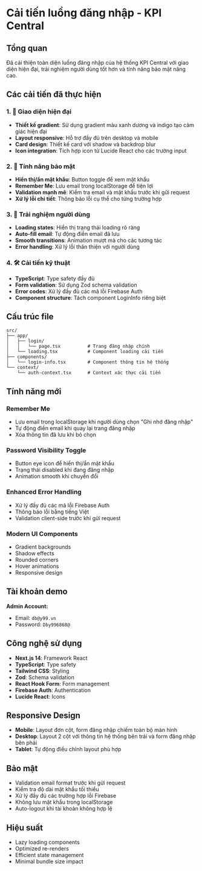 # Cải tiến luồng đăng nhập - KPI Central

## Tổng quan
Đã cải thiện toàn diện luồng đăng nhập của hệ thống KPI Central với giao diện hiện đại, trải nghiệm người dùng tốt hơn và tính năng bảo mật nâng cao.

## Các cải tiến đã thực hiện

### 1. 🎨 Giao diện hiện đại
- **Thiết kế gradient**: Sử dụng gradient màu xanh dương và indigo tạo cảm giác hiện đại
- **Layout responsive**: Hỗ trợ đầy đủ trên desktop và mobile
- **Card design**: Thiết kế card với shadow và backdrop blur
- **Icon integration**: Tích hợp icon từ Lucide React cho các trường input

### 2. 🔐 Tính năng bảo mật
- **Hiển thị/ẩn mật khẩu**: Button toggle để xem mật khẩu
- **Remember Me**: Lưu email trong localStorage để tiện lợi
- **Validation mạnh mẽ**: Kiểm tra email và mật khẩu trước khi gửi request
- **Xử lý lỗi chi tiết**: Thông báo lỗi cụ thể cho từng trường hợp

### 3. 📱 Trải nghiệm người dùng
- **Loading states**: Hiển thị trạng thái loading rõ ràng
- **Auto-fill email**: Tự động điền email đã lưu
- **Smooth transitions**: Animation mượt mà cho các tương tác
- **Error handling**: Xử lý lỗi thân thiện với người dùng

### 4. 🛠️ Cải tiến kỹ thuật
- **TypeScript**: Type safety đầy đủ
- **Form validation**: Sử dụng Zod schema validation
- **Error codes**: Xử lý đầy đủ các mã lỗi Firebase Auth
- **Component structure**: Tách component LoginInfo riêng biệt

## Cấu trúc file

```
src/
├── app/
│   ├── login/
│   │   └── page.tsx          # Trang đăng nhập chính
│   └── loading.tsx           # Component loading cải tiến
├── components/
│   └── login-info.tsx        # Component thông tin hệ thống
└── context/
    └── auth-context.tsx      # Context xác thực cải tiến
```

## Tính năng mới

### Remember Me
- Lưu email trong localStorage khi người dùng chọn "Ghi nhớ đăng nhập"
- Tự động điền email khi quay lại trang đăng nhập
- Xóa thông tin đã lưu khi bỏ chọn

### Password Visibility Toggle
- Button eye icon để hiển thị/ẩn mật khẩu
- Trạng thái disabled khi đang đăng nhập
- Animation smooth khi chuyển đổi

### Enhanced Error Handling
- Xử lý đầy đủ các mã lỗi Firebase Auth
- Thông báo lỗi bằng tiếng Việt
- Validation client-side trước khi gửi request

### Modern UI Components
- Gradient backgrounds
- Shadow effects
- Rounded corners
- Hover animations
- Responsive design

## Tài khoản demo

**Admin Account:**
- Email: `db@y99.vn`
- Password: `Dby996868@`

## Công nghệ sử dụng

- **Next.js 14**: Framework React
- **TypeScript**: Type safety
- **Tailwind CSS**: Styling
- **Zod**: Schema validation
- **React Hook Form**: Form management
- **Firebase Auth**: Authentication
- **Lucide React**: Icons

## Responsive Design

- **Mobile**: Layout đơn cột, form đăng nhập chiếm toàn bộ màn hình
- **Desktop**: Layout 2 cột với thông tin hệ thống bên trái và form đăng nhập bên phải
- **Tablet**: Tự động điều chỉnh layout phù hợp

## Bảo mật

- Validation email format trước khi gửi request
- Kiểm tra độ dài mật khẩu tối thiểu
- Xử lý đầy đủ các trường hợp lỗi Firebase
- Không lưu mật khẩu trong localStorage
- Auto-logout khi tài khoản không hợp lệ

## Hiệu suất

- Lazy loading components
- Optimized re-renders
- Efficient state management
- Minimal bundle size impact
